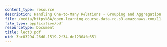 ```yaml
---
content_type: resource
description: Handling One-to-Many Relations - Grouping and Aggregation
file: /media/https%3A/open-learning-course-data-rc.s3.amazonaws.com/11-521-spatial-database-management-and-advanced-geographic-information-systems-spring-2003/3bc0329426d015192f34de12308fe651_lect3.pdf
file_type: application/pdf
resourcetype: Document
title: lect3.pdf
uid: 3bc03294-26d0-1519-2f34-de12308fe651
---
```

